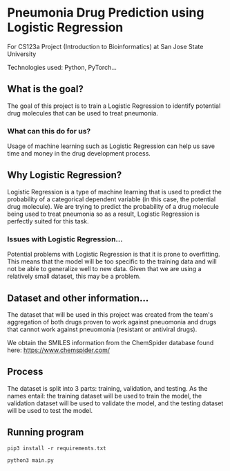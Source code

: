 # Pneumonia Drug Prediction using Logistic Regression
For CS123a Project (Introduction to Bioinformatics) at San Jose State University

Technologies used: Python, PyTorch...

## What is the goal?
The goal of this project is to train a Logistic Regression to identify potential drug molecules that can be used to treat pneumonia. 

### What can this do for us?
Usage of machine learning such as Logistic Regression can help us save time and money in the drug development process.

## Why Logistic Regression?
Logistic Regression is a type of machine learning that is used to predict the probability of a categorical dependent variable (in this case, the potential drug molecule). We are trying to predict the probability of a drug molecule being used to treat pneumonia so as a result, Logistic Regression is perfectly suited for this task. 

### Issues with Logistic Regression...
Potential problems with Logistic Regression is that it is prone to overfitting. This means that the model will be too specific to the training data and will not be able to generalize well to new data. Given that we are using a relatively small dataset, this may be a problem.

## Dataset and other information...
The dataset that will be used in this project was created from the team's aggregation of both drugs proven to work against pneuomonia and drugs that cannot work against pneuomonia (resistant or antiviral drugs). 

We obtain the SMILES information from the ChemSpider database found here: https://www.chemspider.com/

## Process
The dataset is split into 3 parts: training, validation, and testing. As the names entail: the training dataset will be used to train the model, the validation dataset will be used to validate the model, and the testing dataset will be used to test the model.

## Running program
`pip3 install -r requirements.txt`

`python3 main.py`